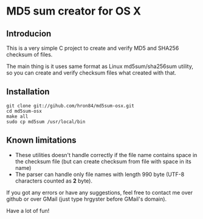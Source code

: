 # MD5 sum creator for OS X

## Introducion

This is a very simple C project to create and verify MD5 and SHA256 checksum of files.

The main thing is it uses same format as Linux md5sum/sha256sum utility, so you can
create and verify checksum files what created with that. 

## Installation

    git clone git://gihub.com/hron84/md5sum-osx.git
    cd md5sum-osx
    make all
    sudo cp md5sum /usr/local/bin

## Known limitations

* These utilities doesn't handle correctly if the file name contains space 
  in the checksum file (but can create checksum from file with space in its name)
* The parser can handle only file names with length 990 byte (UTF-8 characters counted as **2** byte).


If you got any errors or have any suggestions, feel free to contact me over github or over GMail 
(just type hrgyster before GMail's domain).

Have a lot of fun!